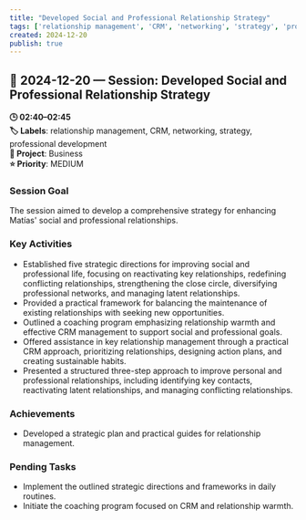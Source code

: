 ```yaml
---
title: "Developed Social and Professional Relationship Strategy"
tags: ['relationship management', 'CRM', 'networking', 'strategy', 'professional development']
created: 2024-12-20
publish: true
---
```


## 📅 2024-12-20 — Session: Developed Social and Professional Relationship Strategy

**🕒 02:40–02:45**  
**🏷️ Labels**: relationship management, CRM, networking, strategy, professional development  
**📂 Project**: Business  
**⭐ Priority**: MEDIUM  


### Session Goal
The session aimed to develop a comprehensive strategy for enhancing Matías' social and professional relationships.

### Key Activities
- Established five strategic directions for improving social and professional life, focusing on reactivating key relationships, redefining conflicting relationships, strengthening the close circle, diversifying professional networks, and managing latent relationships.
- Provided a practical framework for balancing the maintenance of existing relationships with seeking new opportunities.
- Outlined a coaching program emphasizing relationship warmth and effective CRM management to support social and professional goals.
- Offered assistance in key relationship management through a practical CRM approach, prioritizing relationships, designing action plans, and creating sustainable habits.
- Presented a structured three-step approach to improve personal and professional relationships, including identifying key contacts, reactivating latent relationships, and managing conflicting relationships.

### Achievements
- Developed a strategic plan and practical guides for relationship management.

### Pending Tasks
- Implement the outlined strategic directions and frameworks in daily routines.
- Initiate the coaching program focused on CRM and relationship warmth.
